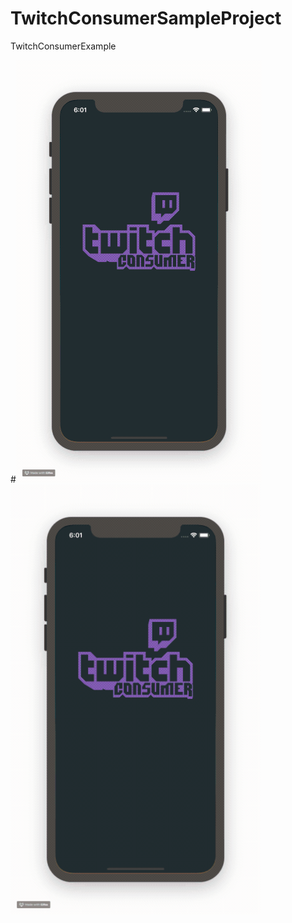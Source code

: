 # TwitchConsumerSampleProject
TwitchConsumerExample

#![](https://github.com/adarak/TwitchConsumerSampleProject/blob/master/example.gif?raw=true)
<img src="https://github.com/adarak/TwitchConsumerSampleProject/blob/master/example.gif?raw=true" width="400px">
